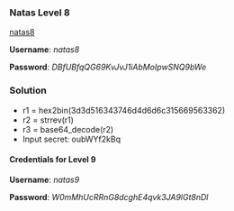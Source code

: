 ### Natas Level 8 

[natas8](http://natas8.natas.labs.overthewire.org)

**Username**: *natas8*

**Password**: *DBfUBfqQG69KvJvJ1iAbMoIpwSNQ9bWe*


### Solution

- r1 = hex2bin(3d3d516343746d4d6d6c315669563362)
- r2 = strrev(r1)
- r3 = base64_decode(r2)
- Input secret: oubWYf2kBq


#### Credentials for Level 9 

**Username**: *natas9*

**Password**: *W0mMhUcRRnG8dcghE4qvk3JA9lGt8nDl*

